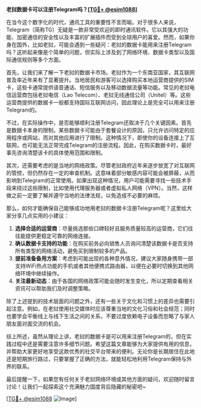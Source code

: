 **老挝数据卡可以注册Telegram吗？[[TG💪+ @esim1088](https://t.me/s/esim1088)]**

在当今这个数字化的时代，通讯工具的重要性不言而喻。对于很多人来说，Telegram（简称TG）无疑是一款非常受欢迎的即时通讯软件。它以其强大的功能、加密通信的安全性以及丰富的扩展插件而受到全球用户的喜爱。然而，如果你身在国外，比如老挝，可能会遇到一些疑问：老挝的数据卡能用来注册Telegram吗？这听起来像是个简单的问题，但实际上涉及到了网络环境、数据卡类型以及国际通信规则等多个方面。

首先，让我们来了解一下老挝的数据卡市场。老挝作为一个东南亚国家，其互联网普及率近年来有了显著提升。当地居民和游客可以选择购买本地运营商提供的SIM卡，这些卡通常提供语音通话、短信服务以及移动数据流量等功能。常见的老挝电信运营商包括老挝电信（Lao Telecom）、老挝无线通信公司（Unitel）等。这些运营商提供的数据卡一般都支持国际互联网访问，因此理论上是完全可以用来注册Telegram的。

不过，在实际操作中，是否能够顺利注册Telegram还取决于几个关键因素。首先是数据卡本身的限制。某些数据卡可能由于套餐设计的原因，只允许访问特定的应用程序或网站，而对其他应用进行了限制。这种情况下，即使你的设备连接上了互联网，也可能无法正常完成Telegram的注册流程。因此，在购买数据卡时，最好事先咨询清楚该卡的具体使用范围和限制。

其次，还需要考虑的是当地的网络政策。尽管老挝政府近年来逐步放宽了对互联网的管控，但仍然存在一定的审查机制。这意味着部分敏感内容可能会被屏蔽，从而影响到Telegram的正常使用。如果出现这种情况，用户可能需要寻找一些技术手段来绕过这些限制，比如使用代理服务器或者虚拟私人网络（VPN）。当然，这样做之前一定要了解并遵守当地的法律法规，以免造成不必要的麻烦。

那么，如何才能确保自己能够成功地用老挝的数据卡注册Telegram呢？这里给大家分享几点实用的小建议：

1. **选择合适的运营商**：尽量挑选那些口碑较好且服务质量较高的运营商，它们往往能提供更稳定可靠的网络连接。
2. **确认数据卡支持的功能**：在购买前务必向销售人员询问清楚该数据卡是否支持所有类型的网络活动，避免买到限制较多的产品。
3. **提前准备备用方案**：考虑到可能出现的各种意外情况，建议大家随身携带一部支持WiFi热点功能的手机或者其他便携式路由器，以便在必要时切换到其他网络环境中继续操作。
4. **关注最新动态**：由于各国的网络政策可能会随时发生变化，所以定期查看相关资讯可以帮助我们及时调整策略。

除了上述提到的技术层面的问题之外，还有一些关于文化和习惯上的差异也需要引起注意。例如，在老挝使用社交媒体时应该尊重当地的文化习俗和社会规范；同时也要学会平衡线上与线下生活之间的关系，不要过度依赖电子设备而忽略了与家人朋友面对面交流的机会。

综上所述，虽然从理论上讲，老挝的数据卡是可以用来注册Telegram的，但在实践过程中还是需要注意许多细节问题。希望这篇文章能够为大家提供有用的信息，并帮助大家更好地享受这款优秀的社交平台带来的便利。无论你是长期居住在此地还是短期旅行路过，只要掌握了正确的方法，就能轻松地利用Telegram保持与外界的联系。

最后提醒一下，如果您有任何关于老挝网络环境或其他方面的疑问，欢迎随时留言讨论！让我们一起探索这个充满魅力国度背后隐藏的秘密吧~

[[TG💪+ @esim1088](https://t.me/s/esim1088) ![Image](https://i.postimg.cc/4NQfJmqS/Snipaste-2025-05-13-00-14-12.png)]